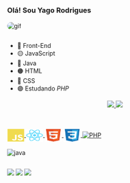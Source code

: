 ### Olá! Sou Yago Rodrigues

  <img align="center" alt="gif" height="250" style="border-radius:50px;" src="https://www.themasterpicks.com/wp-content/uploads/2020/04/22b22287602523.5dbd29081561d.gif?width=400&height=676">

##

- 🔭 Front-End
- 🟡 JavaScript
- 🔴 Java
- 🟠 HTML
- 🔵 CSS
- 🟣 Estudando <i>PHP</i>


<div align="center">
  <a href="https://github.com/yagowb">
  <img height="180em" src="https://github-readme-stats.vercel.app/api?username=yagowb&show_icons=true&theme=algolia&include_all_commits=true&count_private=true"/>
  <img height="180em" src="https://github-readme-stats.vercel.app/api/top-langs/?username=synthwave&layout=compact&langs_count=7&theme=aura"/>
</div>

##

  <div style="display: inline_block"><br>
  <img align="center" alt="Js" height="30" width="40" src="https://raw.githubusercontent.com/devicons/devicon/master/icons/javascript/javascript-plain.svg">
  <img align="center" alt="React" height="30" width="40" src="https://raw.githubusercontent.com/devicons/devicon/master/icons/react/react-original.svg">
  <img align="center" alt="HTML" height="30" width="40" src="https://raw.githubusercontent.com/devicons/devicon/master/icons/html5/html5-original.svg">
  <img align="center" alt="CSS" height="30" width="40" src="https://raw.githubusercontent.com/devicons/devicon/master/icons/css3/css3-original.svg">
  <img align="center" alt="PHP" height="30" width="40" src="https://cdn.jsdelivr.net/gh/devicons/devicon/icons/php/php-original.svg">
</div>
  
  <div>
  <br>
  <img align="left" alt="java" src="https://forthebadge.com/images/badges/made-with-java.svg"></div><br>
  
##
  <div> 
  <a href = "mailto:yagowb@gmail.com"><img src="https://img.shields.io/badge/Gmail-D14836?style=for-the-badge&logo=gmail&logoColor=white" target="_blank"></a>
  <a href="https://www.linkedin.com/in/yago-rodrigues-6923401b0/" target="_blank"><img src="https://img.shields.io/badge/-LinkedIn-%230077B5?style=for-the-badge&logo=linkedin&logoColor=white" target="_blank"></a> 
   <a href="https://www.instagram.com/yagorodriguesph/" target"_blank"><img src="https://img.shields.io/badge/Instagram-E4405F?style=for-the-badge&logo=instagram&logoColor=white" target="_blank"></a>
  
